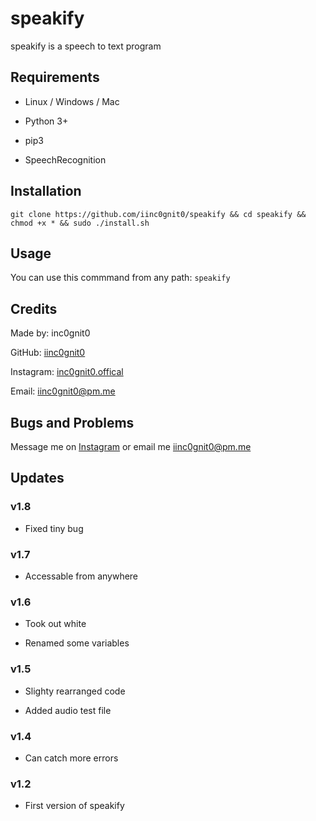 # speakify

speakify is a speech to text program

## Requirements

- Linux / Windows / Mac

- Python 3+

- pip3

- SpeechRecognition

## Installation

`git clone https://github.com/iinc0gnit0/speakify && cd speakify && chmod +x * && sudo ./install.sh`

## Usage

You can use this commmand from any path: `speakify`

## Credits

Made by: inc0gnit0

GitHub: [iinc0gnit0](https://github.com/iinc0gnit0)

Instagram: [inc0gnit0.offical](https://instagram.com/inc0gnit0.offical)

Email: iinc0gnit0@pm.me

## Bugs and Problems

Message me on [Instagram](https://instagram.com/inc0gnit0.offical) or email me iinc0gnit0@pm.me

## Updates

### v1.8

- Fixed tiny bug

### v1.7

- Accessable from anywhere

### v1.6

- Took out white

- Renamed some variables

### v1.5

- Slighty rearranged code

- Added audio test file

### v1.4

- Can catch more errors

### v1.2

- First version of speakify
